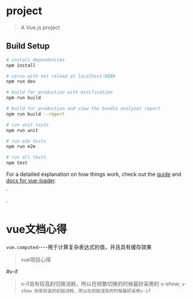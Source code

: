 # project

> A Vue.js project

## Build Setup

``` bash
# install dependencies
npm install

# serve with hot reload at localhost:8080
npm run dev

# build for production with minification
npm run build

# build for production and view the bundle analyzer report
npm run build --report

# run unit tests
npm run unit

# run e2e tests
npm run e2e

# run all tests
npm test
```

For a detailed explanation on how things work, check out the [guide](http://vuejs-templates.github.io/webpack/) and [docs for vue-loader](http://vuejs.github.io/vue-loader).

`

`
# vue文档心得
  
`vue.computed`----用于计算复杂表达式的值，并且具有缓存效果
>vue项目心得

#v-if
>v-if具有较高的切换消耗，所以在频繁切换的时候最好采用的 v-show;
`v-show 则有较高的初始消耗，所以在初始渲染的时候最好采用v-if
`